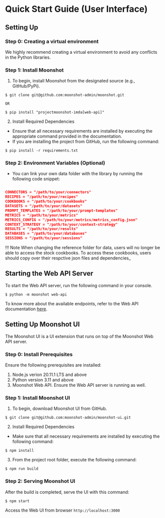 # Quick Start Guide (User Interface)

## Setting Up

### Step 0: Creating a virtual environment
We highly recommend creating a virtual environment to avoid any conflicts in the Python libraries.

### Step 1: Install Moonshot
1. To begin, install Moonshot from the designated source (e.g., GitHub/PyPi).
```
$ git clone git@github.com:moonshot-admin/moonshot.git

OR 

$ pip install "projectmoonshot-imda[web-api]"
```

2. Install Required Dependencies
- Ensure that all necessary requirements are installed by executing the appropriate command provided in the documentation.
- If you are installing the project from GitHub, run the following command:
```
$ pip install -r requirements.txt
```

### Step 2: Environment Variables (Optional)
- You can link your own data folder with the library by running the following code snippet:
<!--Instead of using the stock test data provided by the library, you have the option to link your own data folder by running the following code to connect your file directory.-->

```json

CONNECTORS = "/path/to/your/connectors"
RECIPES = "/path/to/your/recipes"
COOKBOOKS = "/path/to/your/cookbooks"
DATASETS = "/path/to/your/datasets"
PROMPT_TEMPLATES = "/path/to/your/prompt-templates"
METRICS = "/path/to/your/metrics"
METRICS_CONFIG = "/path/to/your/metrics/metrics_config.json"
CONTEXT_STRATEGY = "/path/to/your/context-strategy"
RESULTS = "/path/to/your/results"
DATABASES = "/path/to/your/databases"
SESSIONS = "/path/to/your/sessions"

```
!!! Note
    When changing the reference folder for data, users will no longer be able to access the stock cookbooks. To access these cookbooks, users should copy over their respctive json files and dependencies_

## Starting the Web API Server

To start the Web API server, run the following command in your console.
```
$ python -m moonshot web-api
```

To know more about the available endpoints, refer to the Web API documentation [here](/web_api/web_api_guide/).
## Setting Up Moonshot UI
The Moonshot UI is a UI extension that runs on top of the Moonshot Web API server.

### Step 0: Install Prerequisites
Ensure the following prerequisites are installed:

1. Node.js verion 20.11.1 LTS and above
2. Python version 3.11 and above
3. Moonshot Web API. Ensure the Web API server is running as well.

### Step 1: Install Moonshot UI
1. To begin, download Moonshot UI from GitHub.
```
$ git clone git@github.com:moonshot-admin/moonshot-ui.git
```
2. Install Required Dependencies
- Make sure that all necessary requirements are installed by executing the following command:
```
$ npm install
```
3. From the project root folder, execute the following command:
```
$ npm run build
```

### Step 2: Serving Moonshot UI
After the build is completed, serve the UI with this command:
```
$ npm start
```
Access the Web UI from browser `http://localhost:3000`